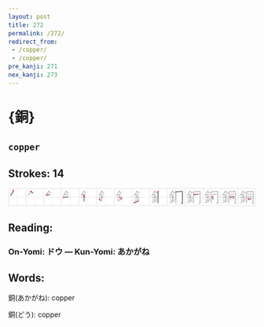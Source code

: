 ```yaml
---
layout: post
title: 272
permalink: /272/
redirect_from:
 - /copper/
 - /copper/
pre_kanji: 271
nex_kanji: 273
---
```


# {銅}

## `copper`

## Strokes: 14

<div class="stroke"><img src="../images/E98A85.png" /></div>

## Reading:

### On-Yomi: ドウ &mdash; Kun-Yomi: あかがね

## Words:

銅(あかがね): copper

銅(どう): copper
